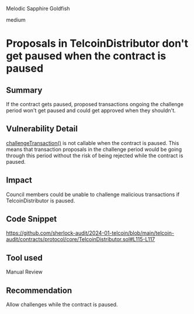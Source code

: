 Melodic Sapphire Goldfish

medium

# Proposals in TelcoinDistributor don't get paused when the contract is paused

## Summary

If the contract gets paused, proposed transactions ongoing the challenge period won't get paused and could get approved when they shouldn't.

## Vulnerability Detail

[challengeTransaction()](https://github.com/sherlock-audit/2024-01-telcoin/blob/main/telcoin-audit/contracts/protocol/core/TelcoinDistributor.sol#L115-L117) is not callable when the contract is paused. This means that transaction proposals in the challenge period would be going through this period without the risk of being rejected while the contract is paused.

## Impact

Council members could be unable to challenge malicious transactions if TelcoinDistributor is paused.

## Code Snippet

https://github.com/sherlock-audit/2024-01-telcoin/blob/main/telcoin-audit/contracts/protocol/core/TelcoinDistributor.sol#L115-L117

## Tool used

Manual Review

## Recommendation

Allow challenges while the contract is paused.
